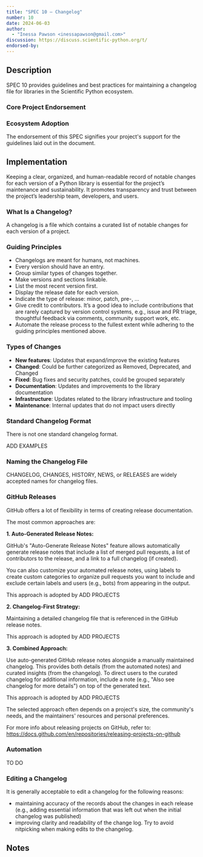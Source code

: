 ```yaml
---
title: "SPEC 10 — Changelog"
number: 10
date: 2024-06-03
author:
  - "Inessa Pawson <inessapawson@gmail.com>"
discussion: https://discuss.scientific-python.org/t/
endorsed-by:
---
```


## Description

SPEC 10 provides guidelines and best practices for maintaining a changelog file
for libraries in the Scientific Python ecosystem.

### Core Project Endorsement

<!--
Briefly discuss what it means for a core project to endorse this SPEC.
-->

### Ecosystem Adoption

The endorsement of this SPEC signifies your project's support for the guidelines
laid out in the document.

## Implementation

Keeping a clear, organized, and human-readable record of notable changes for each
version of a Python library is essential for the project’s maintenance and sustainability.
It promotes transparency and trust between the project’s leadership team, developers, and users.

### What Is a Changelog?

A changelog is a file which contains a curated list of
notable changes for each version of a project.

### Guiding Principles

- Changelogs are meant for humans, not machines.
- Every version should have an entry.
- Group similar types of changes together.
- Make versions and sections linkable.
- List the most recent version first.
- Display the release date for each version.
- Indicate the type of release: minor, patch, pre-, ...
- Give credit to contributors. It’s a good idea to include contributions that are rarely
  captured by version control systems, e.g., issue and PR triage, thoughtful feedback via comments,
  community support work, etc.
- Automate the release process to the fullest extent while adhering to the guiding principles
  mentioned above.

### Types of Changes

- **New features**: Updates that expand/improve the existing features
- **Changed**: Could be further categorized as Removed, Deprecated, and Changed
- **Fixed**: Bug fixes and security patches, could be grouped separately
- **Documentation**: Updates and improvements to the library documentation
- **Infrastructure**: Updates related to the library infrastructure and tooling
- **Maintenance**: Internal updates that do not impact users directly

### Standard Changelog Format

There is not one standard changelog format.

ADD EXAMPLES

### Naming the Changelog File

CHANGELOG, CHANGES, HISTORY, NEWS, or RELEASES are widely accepted names for changelog files.

### GitHub Releases

GitHub offers a lot of flexibility in terms of creating release documentation.

The most common approaches are:

**1. Auto-Generated Release Notes:**

GitHub's "Auto-Generate Release Notes" feature allows automatically generate release notes that
include a list of merged pull requests, a list of contributors to the release, and a link to a
full changelog (if created).

You can also customize your automated release notes, using labels to create custom categories to
organize pull requests you want to include and exclude certain labels and users (e.g., bots) from
appearing in the output.

This approach is adopted by ADD PROJECTS

**2. Changelog-First Strategy:**

Maintaining a detailed changelog file that is referenced in the GitHub release notes.

This approach is adopted by ADD PROJECTS

**3. Combined Approach:**

Use auto-generated GitHub release notes alongside a manually maintained changelog. This provides
both details (from the automated notes) and curated insights (from the changelog). To direct users
to the curated changelog for additional information, include a note (e.g.,
"Also see changelog for more details") on top of the generated text.

This approach is adopted by ADD PROJECTS

The selected approach often depends on a project's size, the community's needs, and the maintainers'
resources and personal preferences.

For more info about releasing projects on GitHub,
refer to: https://docs.github.com/en/repositories/releasing-projects-on-github

### Automation

TO DO

### Editing a Changelog

It is generally acceptable to edit a changelog for the following reasons:

- maintaining accuracy of the records about the changes in each release (e.g.,
  adding essential information that was left out when the initial changelog was published)
- improving clarity and readability of the change log. Try to avoid nitpicking when
  making edits to the changelog.

## Notes

<!--
Include a bulleted list of annotated links, comments,
and other ancillary information as needed.
-->
